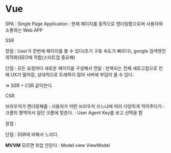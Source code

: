 # Vue

SPA : Single Page Application : 현재 페이지를 동적으로 렌더링함으로써 사용자와 소통하는 Web APP





SSR

장점 :  User가 한번에 페이지를 볼 수 있다(초기 구동 속도가 빠르다), google 검색엔진 최적화(SEO에 적합(스타트업 중요해)

단점 : 모든 요청마다 새로운 페이지를 구성해서 전달 : 반복되는 전체 새로고침으로 인해 UX가 떨어짐, 상대적으로 트래픽이 많아 서버에 부담이 클 수 있다.

=> SSR + CSR 같이쓴다.

CSR 

브라우저가 랜더링해줌  : 사용자가 어떤 브라우저 쓰느냐에 따라 다양하게 적어주다가 : 크롬이 짱먹어서 일단 크롬에 맞춘다. : User Agent Key를 보고 선택을 함

장점 : 

단점 : SSR에 비해서 느리다.



__MVVM__ 모르면 취업 안된다 : 
Model view ViewModel